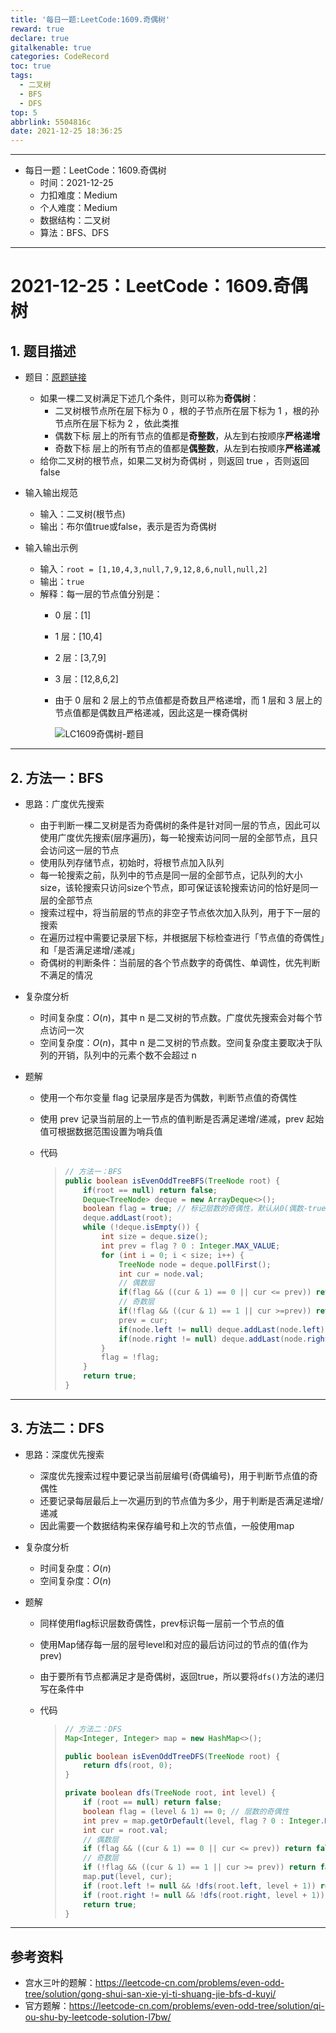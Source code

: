 ```yaml
---
title: '每日一题:LeetCode:1609.奇偶树'
reward: true
declare: true
gitalkenable: true
categories: CodeRecord
toc: true
tags:
  - 二叉树
  - BFS
  - DFS
top: 5
abbrlink: 5504816c
date: 2021-12-25 18:36:25
---
```

---

* 每日一题：LeetCode：1609.奇偶树
  * 时间：2021-12-25 
  * 力扣难度：Medium
  * 个人难度：Medium
  * 数据结构：二叉树
  * 算法：BFS、DFS


---

<!-- more -->

# 2021-12-25：LeetCode：1609.奇偶树

## 1. 题目描述

* 题目：[原题链接](https://leetcode-cn.com/problems/even-odd-tree/)

  * 如果一棵二叉树满足下述几个条件，则可以称为**奇偶树**：
    * 二叉树根节点所在层下标为 0 ，根的子节点所在层下标为 1 ，根的孙节点所在层下标为 2 ，依此类推
    * 偶数下标 层上的所有节点的值都是**奇整数**，从左到右按顺序**严格递增**
    * 奇数下标 层上的所有节点的值都是**偶整数**，从左到右按顺序**严格递减**
  * 给你二叉树的根节点，如果二叉树为奇偶树 ，则返回 true ，否则返回 false

* 输入输出规范

  * 输入：二叉树(根节点)
  * 输出：布尔值true或false，表示是否为奇偶树

* 输入输出示例

  * 输入：`root = [1,10,4,3,null,7,9,12,8,6,null,null,2]`
  * 输出：`true`
  * 解释：每一层的节点值分别是：
    * 0 层：[1]
    * 1 层：[10,4]
    * 2 层：[3,7,9]
    * 3 层：[12,8,6,2]
    * 由于 0 层和 2 层上的节点值都是奇数且严格递增，而 1 层和 3 层上的节点值都是偶数且严格递减，因此这是一棵奇偶树
    
      ![LC1609奇偶树-题目](https://gitee.com/chthollists/PicRepo/raw/master/CodeRecord/LC1609%E5%A5%87%E5%81%B6%E6%A0%91-%E9%A2%98%E7%9B%AE.bmp)

---

## 2. 方法一：BFS

* 思路：广度优先搜索

  * 由于判断一棵二叉树是否为奇偶树的条件是针对同一层的节点，因此可以使用广度优先搜索(层序遍历)，每一轮搜索访问同一层的全部节点，且只会访问这一层的节点
  * 使用队列存储节点，初始时，将根节点加入队列
  * 每一轮搜索之前，队列中的节点是同一层的全部节点，记队列的大小size，该轮搜索只访问size个节点，即可保证该轮搜索访问的恰好是同一层的全部节点
  * 搜索过程中，将当前层的节点的非空子节点依次加入队列，用于下一层的搜索
  * 在遍历过程中需要记录层下标，并根据层下标检查进行「节点值的奇偶性」和「是否满足递增/递减」
  * 奇偶树的判断条件：当前层的各个节点数字的奇偶性、单调性，优先判断不满足的情况

* 复杂度分析

  * 时间复杂度：$O(n)$，其中 n 是二叉树的节点数。广度优先搜索会对每个节点访问一次
  * 空间复杂度：$O(n)$，其中 n 是二叉树的节点数。空间复杂度主要取决于队列的开销，队列中的元素个数不会超过 n

* 题解

  * 使用一个布尔变量 flag 记录层序是否为偶数，判断节点值的奇偶性

  * 使用 prev 记录当前层的上一节点的值判断是否满足递增/递减，prev 起始值可根据数据范围设置为哨兵值

  * 代码

    > ```java
    > // 方法一：BFS
    > public boolean isEvenOddTreeBFS(TreeNode root) {
    >     if(root == null) return false;
    >     Deque<TreeNode> deque = new ArrayDeque<>();
    >     boolean flag = true; // 标记层数的奇偶性，默认从0(偶数-true)开始, 偶数层要求数字为奇数且递增，奇数层要求数字为偶数且递减
    >     deque.addLast(root);
    >     while (!deque.isEmpty()) {
    >         int size = deque.size();
    >         int prev = flag ? 0 : Integer.MAX_VALUE;
    >         for (int i = 0; i < size; i++) {
    >             TreeNode node = deque.pollFirst();
    >             int cur = node.val;
    >             // 偶数层
    >             if(flag && ((cur & 1) == 0 || cur <= prev)) return false;
    >             // 奇数层
    >             if(!flag && ((cur & 1) == 1 || cur >=prev)) return false;
    >             prev = cur;
    >             if(node.left != null) deque.addLast(node.left);
    >             if(node.right != null) deque.addLast(node.right);
    >         }
    >         flag = !flag;
    >     }
    >     return true;
    > }
    > ```

---

## 3. 方法二：DFS

* 思路：深度优先搜索
  * 深度优先搜索过程中要记录当前层编号(奇偶编号)，用于判断节点值的奇偶性
  * 还要记录每层最后上一次遍历到的节点值为多少，用于判断是否满足递增/递减
  * 因此需要一个数据结构来保存编号和上次的节点值，一般使用map
* 复杂度分析
  * 时间复杂度：$O(n)$
  * 空间复杂度：$O(n)$

* 题解

  * 同样使用flag标识层数奇偶性，prev标识每一层前一个节点的值

  * 使用Map储存每一层的层号level和对应的最后访问过的节点的值(作为prev)

  * 由于要所有节点都满足才是奇偶树，返回true，所以要将`dfs()`方法的递归写在条件中

  * 代码

    > ```java
    > // 方法二：DFS
    > Map<Integer, Integer> map = new HashMap<>();
    > 
    > public boolean isEvenOddTreeDFS(TreeNode root) {
    >     return dfs(root, 0);
    > }
    > 
    > private boolean dfs(TreeNode root, int level) {
    >     if (root == null) return false;
    >     boolean flag = (level & 1) == 0; // 层数的奇偶性
    >     int prev = map.getOrDefault(level, flag ? 0 : Integer.MAX_VALUE); // 从Map里面获取上次的节点值
    >     int cur = root.val;
    >     // 偶数层
    >     if (flag && ((cur & 1) == 0 || cur <= prev)) return false;
    >     // 奇数层
    >     if (!flag && ((cur & 1) == 1 || cur >= prev)) return false;
    >     map.put(level, cur);
    >     if (root.left != null && !dfs(root.left, level + 1)) return false;
    >     if (root.right != null && !dfs(root.right, level + 1)) return false;
    >     return true;
    > }
    > ```

---

## 参考资料

* 宫水三叶的题解：https://leetcode-cn.com/problems/even-odd-tree/solution/gong-shui-san-xie-yi-ti-shuang-jie-bfs-d-kuyi/
* 官方题解：https://leetcode-cn.com/problems/even-odd-tree/solution/qi-ou-shu-by-leetcode-solution-l7bw/
